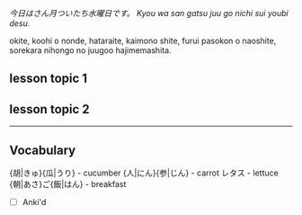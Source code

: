 *今日はさん月ついたち水曜日です。*
*Kyou wa san gatsu juu go nichi sui youbi desu.*

okite, koohi o nonde, hataraite, kaimono shite, furui pasokon o naoshite, sorekara nihongo no juugoo hajimemashita.

## lesson topic 1


## lesson topic 2


---

## Vocabulary
{胡|きゅ}{瓜|うり} - cucumber 
{人|にん}{参|じん} - carrot
レタス - lettuce
{朝|あさ}ご{飯|はん} - breakfast 
- [ ] Anki'd





